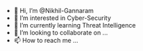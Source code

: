 - 👋 Hi, I’m @Nikhil-Gannaram
- 👀 I’m interested in Cyber-Security
- 🌱 I’m currently learning Threat Intelligence
- 💞️ I’m looking to collaborate on ...
- 📫 How to reach me ...

<!---
Nikhil-Gannaram/Nikhil-Gannaram is a ✨ special ✨ repository because its `README.md` (this file) appears on your GitHub profile.
You can click the Preview link to take a look at your changes.
--->
